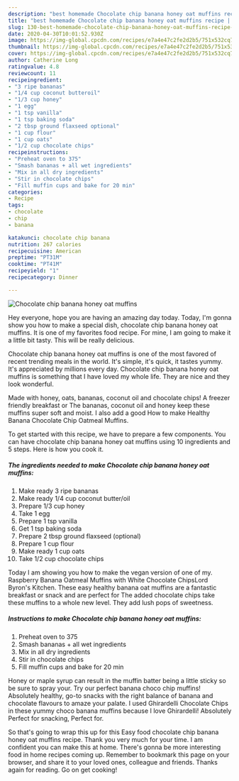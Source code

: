 ```yaml
---
description: "best homemade Chocolate chip banana honey oat muffins recipe | how to make homemade Chocolate chip banana honey oat muffins"
title: "best homemade Chocolate chip banana honey oat muffins recipe | how to make homemade Chocolate chip banana honey oat muffins"
slug: 130-best-homemade-chocolate-chip-banana-honey-oat-muffins-recipe-how-to-make-homemade-chocolate-chip-banana-honey-oat-muffins
date: 2020-04-30T10:01:52.930Z
image: https://img-global.cpcdn.com/recipes/e7a4e47c2fe2d2b5/751x532cq70/chocolate-chip-banana-honey-oat-muffins-recipe-main-photo.jpg
thumbnail: https://img-global.cpcdn.com/recipes/e7a4e47c2fe2d2b5/751x532cq70/chocolate-chip-banana-honey-oat-muffins-recipe-main-photo.jpg
cover: https://img-global.cpcdn.com/recipes/e7a4e47c2fe2d2b5/751x532cq70/chocolate-chip-banana-honey-oat-muffins-recipe-main-photo.jpg
author: Catherine Long
ratingvalue: 4.8
reviewcount: 11
recipeingredient:
- "3 ripe bananas"
- "1/4 cup coconut butteroil"
- "1/3 cup honey"
- "1 egg"
- "1 tsp vanilla"
- "1 tsp baking soda"
- "2 tbsp ground flaxseed optional"
- "1 cup flour"
- "1 cup oats"
- "1/2 cup chocolate chips"
recipeinstructions:
- "Preheat oven to 375"
- "Smash bananas + all wet ingredients"
- "Mix in all dry ingredients"
- "Stir in chocolate chips"
- "Fill muffin cups and bake for 20 min"
categories:
- Recipe
tags:
- chocolate
- chip
- banana

katakunci: chocolate chip banana 
nutrition: 267 calories
recipecuisine: American
preptime: "PT31M"
cooktime: "PT41M"
recipeyield: "1"
recipecategory: Dinner

---
```



![Chocolate chip banana honey oat muffins](https://img-global.cpcdn.com/recipes/e7a4e47c2fe2d2b5/751x532cq70/chocolate-chip-banana-honey-oat-muffins-recipe-main-photo.jpg)

Hey everyone, hope you are having an amazing day today. Today, I'm gonna show you how to make a special dish, chocolate chip banana honey oat muffins. It is one of my favorites food recipe. For mine, I am going to make it a little bit tasty. This will be really delicious.

Chocolate chip banana honey oat muffins is one of the most favored of recent trending meals in the world. It's simple, it's quick, it tastes yummy. It's appreciated by millions every day. Chocolate chip banana honey oat muffins is something that I have loved my whole life. They are nice and they look wonderful.

Made with honey, oats, bananas, coconut oil and chocolate chips! A freezer friendly breakfast or The bananas, coconut oil and honey keep these muffins super soft and moist. I also add a good How to make Healthy Banana Chocolate Chip Oatmeal Muffins.


To get started with this recipe, we have to prepare a few components. You can have chocolate chip banana honey oat muffins using 10 ingredients and 5 steps. Here is how you cook it.

<!--inarticleads1-->

##### The ingredients needed to make Chocolate chip banana honey oat muffins:

1. Make ready 3 ripe bananas
1. Make ready 1/4 cup coconut butter/oil
1. Prepare 1/3 cup honey
1. Take 1 egg
1. Prepare 1 tsp vanilla
1. Get 1 tsp baking soda
1. Prepare 2 tbsp ground flaxseed (optional)
1. Prepare 1 cup flour
1. Make ready 1 cup oats
1. Take 1/2 cup chocolate chips


Today I am showing you how to make the vegan version of one of my. Raspberry Banana Oatmeal Muffins with White Chocolate ChipsLord Byron&#39;s Kitchen. These easy healthy banana oat muffins are a fantastic breakfast or snack and are perfect for The added chocolate chips take these muffins to a whole new level. They add lush pops of sweetness. 

<!--inarticleads2-->

##### Instructions to make Chocolate chip banana honey oat muffins:

1. Preheat oven to 375
1. Smash bananas + all wet ingredients
1. Mix in all dry ingredients
1. Stir in chocolate chips
1. Fill muffin cups and bake for 20 min


Honey or maple syrup can result in the muffin batter being a little sticky so be sure to spray your. Try our perfect banana choco chip muffins! Absolutely healthy, go-to snacks with the right balance of banana and chocolate flavours to amaze your palate. I used Ghirardelli Chocolate Chips in these yummy choco banana muffins because I love Ghirardelli! Absolutely Perfect for snacking, Perfect for. 

So that's going to wrap this up for this Easy food chocolate chip banana honey oat muffins recipe. Thank you very much for your time. I am confident you can make this at home. There's gonna be more interesting food in home recipes coming up. Remember to bookmark this page on your browser, and share it to your loved ones, colleague and friends. Thanks again for reading. Go on get cooking!
